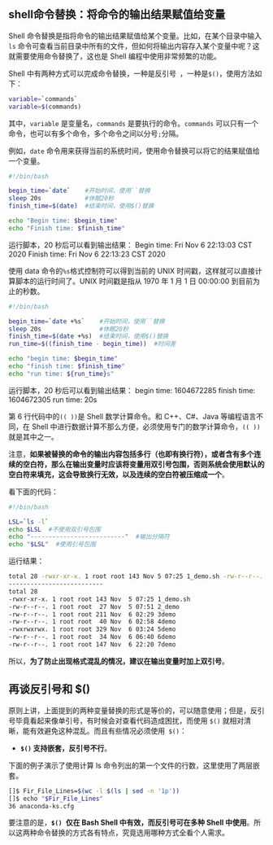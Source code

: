 ## shell命令替换：将命令的输出结果赋值给变量

Shell 命令替换是指将命令的输出结果赋值给某个变量。比如，在某个目录中输入 `ls` 命令可查看当前目录中所有的文件，但如何将输出内容存入某个变量中呢？这就需要使用命令替换了，这也是 Shell 编程中使用非常频繁的功能。

Shell 中有两种方式可以完成命令替换，一种是反引号`` ``，一种是`$()`，使用方法如下：

```bash
variable=`commands`
variable=$(commands)
```

其中，`variable` 是变量名，`commands` 是要执行的命令。`commands` 可以只有一个命令，也可以有多个命令，多个命令之间以分号`;`分隔。

例如，`date` 命令用来获得当前的系统时间，使用命令替换可以将它的结果赋值给一个变量。

```bash
#!/bin/bash

begin_time=`date`    #开始时间，使用``替换
sleep 20s            #休眠20秒
finish_time=$(date)  #结束时间，使用$()替换

echo "Begin time: $begin_time"
echo "Finish time: $finish_time"
```

运行脚本，20 秒后可以看到输出结果：
Begin time: Fri Nov  6 22:13:03 CST 2020
Finish time: Fri Nov  6 22:13:23 CST 2020



使用 data 命令的`%s`格式控制符可以得到当前的 UNIX 时间戳，这样就可以直接计算脚本的运行时间了。UNIX 时间戳是指从 1970 年 1 月 1 日 00:00:00 到目前为止的秒数。

```bash
#!/bin/bash

begin_time=`date +%s`    #开始时间，使用``替换
sleep 20s                #休眠20秒
finish_time=$(date +%s)  #结束时间，使用$()替换
run_time=$((finish_time - begin_time))  #时间差

echo "begin time: $begin_time"
echo "finish time: $finish_time"
echo "run time: ${run_time}s"
```

运行脚本，20 秒后可以看到输出结果：
begin time: 1604672285
finish time: 1604672305
run time: 20s

第 6 行代码中的`(( ))`是 Shell 数学计算命令。和 C++、C#、Java 等编程语言不同，在 Shell 中进行数据计算不那么方便，必须使用专门的数学计算命令，`(( ))`就是其中之一。



注意，**如果被替换的命令的输出内容包括多行（也即有换行符），或者含有多个连续的空白符，那么在输出变量时应该将变量用双引号包围，否则系统会使用默认的空白符来填充，这会导致换行无效，以及连续的空白符被压缩成一个**。

看下面的代码：

```bash
#!/bin/bash

LSL=`ls -l`
echo $LSL  #不使用双引号包围
echo "--------------------------"  #输出分隔符
echo "$LSL"  #使用引号包围
```

运行结果：

```bash
total 28 -rwxr-xr-x. 1 root root 143 Nov 5 07:25 1_demo.sh -rw-r--r--. 1 root root 27 Nov 5 07:51 2_demo -rw-r--r--. 1 root root 211 Nov 6 02:29 3demo -rw-r--r--. 1 root root 40 Nov 6 02:58 4demo -rwxrwxrwx. 1 root root 329 Nov 6 03:24 5demo -rw-r--r--. 1 root root 34 Nov 6 06:40 6demo -rw-r--r--. 1 root root 147 Nov 6 22:20 7demo
--------------------------
total 28
-rwxr-xr-x. 1 root root 143 Nov  5 07:25 1_demo.sh
-rw-r--r--. 1 root root  27 Nov  5 07:51 2_demo
-rw-r--r--. 1 root root 211 Nov  6 02:29 3demo
-rw-r--r--. 1 root root  40 Nov  6 02:58 4demo
-rwxrwxrwx. 1 root root 329 Nov  6 03:24 5demo
-rw-r--r--. 1 root root  34 Nov  6 06:40 6demo
-rw-r--r--. 1 root root 147 Nov  6 22:20 7demo

```

所以，**为了防止出现格式混乱的情况，建议在输出变量时加上双引号**。

## 再谈反引号和 $()

原则上讲，上面提到的两种变量替换的形式是等价的，可以随意使用；但是，反引号毕竟看起来像单引号，有时候会对查看代码造成困扰，而使用 `$()` 就相对清晰，能有效避免这种混乱。而且有些情况必须使用` $()`：

- **`$()` 支持嵌套，反引号不行**。

下面的例子演示了使用计算 ls 命令列出的第一个文件的行数，这里使用了两层嵌套。

```bash
[]$ Fir_File_Lines=$(wc -l $(ls | sed -n '1p'))
[]$ echo "$Fir_File_Lines"
36 anaconda-ks.cfg
```

要注意的是，**`$() `仅在 Bash Shell 中有效，而反引号可在多种 Shell 中使用**。所以这两种命令替换的方式各有特点，究竟选用哪种方式全看个人需求。